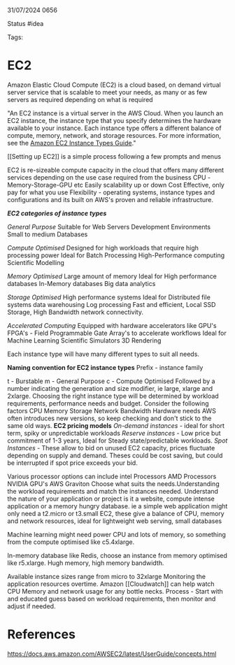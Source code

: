 31/07/2024 0656

Status #idea

Tags:

# EC2

Amazon Elastic Cloud Compute (EC2) is a cloud based, on demand virtual server service that is scalable to meet your needs, as many or as few servers as required depending on what is required

"An EC2 instance is a virtual server in the AWS Cloud. When you launch an EC2 instance, the instance type that you specify determines the hardware available to your instance. Each instance type offers a different balance of compute, memory, network, and storage resources. For more information, see the [Amazon EC2 Instance Types Guide](https://docs.aws.amazon.com/ec2/latest/instancetypes/)."

[[Setting up EC2]] is a simple process following a few prompts and menus

EC2 is re-sizeable compute capacity in the cloud that offers many different services depending on the use case required from the business
	CPU -Memory-Storage-GPU etc
	Easily scalability up or down
	Cost Effective, only pay for what you use
	Flexibility - operating systems, instance types and configurations
and its built on AWS's proven and reliable infrastructure.

***EC2 categories of instance types***

*General Purpose*
Suitable for Web Servers
		   Development Environments
		   Small to medium Databases

*Compute Optimised*
	Designed for high workloads that require high processing power
	Ideal for
		Batch Processing
		High-Performance computing
		Scientific Modelling
		
*Memory Optimised*
	Large amount of memory
Ideal for 
	High performance databases
	In-Memory databases
	Big data analytics

*Storage Optimised*
	High performance systems
	Ideal for 
		Distributed file systems
		data warehousing
		Log processing
Fast and efficient, Local SSD Storage, High Bandwidth network connectivity.

*Accelerated Computing*
	Equipped with hardware accelerators like
		GPU's
		FPGA's - Field Programmable Gate Array's
	to accelerate workflows
	Ideal for
		Machine Learning
		Scientific Simulators
		3D Rendering

Each instance type will have many different types to suit all needs.

**Naming convention for EC2 instance types**
Prefix - instance family

t - Burstable
m - General Purpose
c - Compute Optimised
Followed by a number indicating the generation and size modifier, ie large, xlarge and 2xlarge.
Choosing the right instance type will be determined by workload requirements, performance needs and budget.
Consider the following factors
	CPU
	Memory
	Storage
	Network Bandwidth
	Hardware needs
AWS often introduces new versions, so keep checking and don't stick to the same old ways.
**EC2 pricing models**
	*On-demand instances* - ideal for short term, spiky or unpredictable workloads
	*Reserve instances* - Low price but commitment of 1-3 years, Ideal for Steady state/predictable workloads.
	*Spot Instances* - These allow to bid on unused EC2 capacity, prices fluctuate depending on supply and demand. Theses could be cost saving, but could be interrupted if spot price exceeds your bid.
	
Various processor options can include
	intel Processors
	AMD Processors
	NVIDIA GPU's
	AWS Graviton
Choose what suits the needs.Understanding the workload requirements and match the instances needed.
Understand the nature of your application or project
	is it a website, compute intense application or a memory hungry database.
ie a simple web application might only need a t2.micro or t3.small EC2, these give a balance of CPU, memory and network resources, ideal for lightweight web serving, small databases

Machine learning might need power CPU and lots of memory, so something from the compute optimised like c5.4xlarge.

In-memory database like Redis, choose an instance from memory optimised like r5.xlarge. Hugh memory, high memory bandwidth.

Available instance sizes range from 
	micro to 32xlarge
Monitoring the application resources overtime. Amazon [[Cloudwatch]] can help watch CPU Memory and network usage for any bottle necks.
Process - Start with and educated guess based on workload requirements, then monitor and adjust if needed.



# References

https://docs.aws.amazon.com/AWSEC2/latest/UserGuide/concepts.html